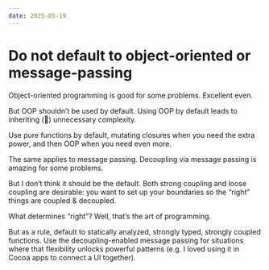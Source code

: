 ```yaml
---
date: 2025-05-19
---
```


# Do not default to object-oriented or message-passing

Object-oriented programming is good for some problems. Excellent even.

But OOP shouldn’t be used by default. Using OOP by default leads to inheriting (🥁) unnecessary complexity.

Use pure functions by default, mutating closures when you need the extra power, and then OOP when you need even more.

The same applies to message passing. Decoupling via message passing is amazing for some problems.

But I don’t think it should be the default. Both strong coupling and loose coupling are desirable: you want to set up your boundaries so the “right” things are coupled & decoupled.

What determines “right”? Well, that’s the art of programming.

But as a rule, default to statically analyzed, strongly typed, strongly coupled functions. Use the decoupling-enabled message passing for situations where that flexibility unlocks powerful patterns (e.g. I loved using it in Cocoa apps to connect a UI together).
